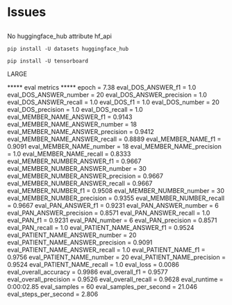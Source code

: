 # Issues

##  

No huggingface_hub attribute hf_api

```
pip install -U datasets huggingface_hub
```

```
pip install -U tensorboard
```

LARGE

***** eval metrics *****
  epoch                               =       7.38
  eval_DOS_ANSWER_f1                  =        1.0
  eval_DOS_ANSWER_number              =         20
  eval_DOS_ANSWER_precision           =        1.0
  eval_DOS_ANSWER_recall              =        1.0
  eval_DOS_f1                         =        1.0
  eval_DOS_number                     =         20
  eval_DOS_precision                  =        1.0
  eval_DOS_recall                     =        1.0
  eval_MEMBER_NAME_ANSWER_f1          =     0.9143
  eval_MEMBER_NAME_ANSWER_number      =         18
  eval_MEMBER_NAME_ANSWER_precision   =     0.9412
  eval_MEMBER_NAME_ANSWER_recall      =     0.8889
  eval_MEMBER_NAME_f1                 =     0.9091
  eval_MEMBER_NAME_number             =         18
  eval_MEMBER_NAME_precision          =        1.0
  eval_MEMBER_NAME_recall             =     0.8333
  eval_MEMBER_NUMBER_ANSWER_f1        =     0.9667
  eval_MEMBER_NUMBER_ANSWER_number    =         30
  eval_MEMBER_NUMBER_ANSWER_precision =     0.9667
  eval_MEMBER_NUMBER_ANSWER_recall    =     0.9667
  eval_MEMBER_NUMBER_f1               =     0.9508
  eval_MEMBER_NUMBER_number           =         30
  eval_MEMBER_NUMBER_precision        =     0.9355
  eval_MEMBER_NUMBER_recall           =     0.9667
  eval_PAN_ANSWER_f1                  =     0.9231
  eval_PAN_ANSWER_number              =          6
  eval_PAN_ANSWER_precision           =     0.8571
  eval_PAN_ANSWER_recall              =        1.0
  eval_PAN_f1                         =     0.9231
  eval_PAN_number                     =          6
  eval_PAN_precision                  =     0.8571
  eval_PAN_recall                     =        1.0
  eval_PATIENT_NAME_ANSWER_f1         =     0.9524
  eval_PATIENT_NAME_ANSWER_number     =         20
  eval_PATIENT_NAME_ANSWER_precision  =     0.9091
  eval_PATIENT_NAME_ANSWER_recall     =        1.0
  eval_PATIENT_NAME_f1                =     0.9756
  eval_PATIENT_NAME_number            =         20
  eval_PATIENT_NAME_precision         =     0.9524
  eval_PATIENT_NAME_recall            =        1.0
  eval_loss                           =     0.0086
  eval_overall_accuracy               =     0.9986
  eval_overall_f1                     =     0.9577
  eval_overall_precision              =     0.9526
  eval_overall_recall                 =     0.9628
  eval_runtime                        = 0:00:02.85
  eval_samples                        =         60
  eval_samples_per_second             =     21.046
  eval_steps_per_second               =      2.806
